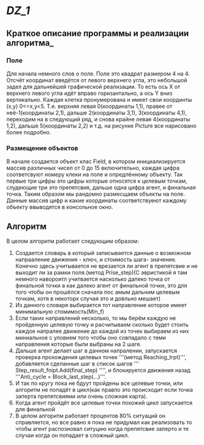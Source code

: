 # ___DZ_1___
## __Краткое описание программы и реализации алгоритма___
### __Поле__
Для начала немного слов о поле. Поле это квадрат размером 4 на 4. Отсчёт координат введётся от левого верхнего угла, это небольшой задел для дальнейшей графической реализации. То есть ось X  от верхнего левого угла идёт вправо горизантально, а ось Y вниз вертикально. Каждая клетка пронумерована и имеет свои координты (x,y) 0<=x,y<5. Т.е. верхняя левая 0(координаты 1,1), правее от неё-1(координаты 2,1), дальше 2(координаты 3,1), 3(координаты 4,1), переходим на в следующий ряд, и снова крайне левая 4(координаты 1,2), дальше 5(координаты 2,2) и т.д. на рисунке Picture все нарисовано более подробно. 
### __Размещение объектов__
В начале создается объект клас Field, в котором инициализируется массив различных чисел от 0 до 15 включительно, каждая цифра соответсвуют номеру клеки на поле и опредлённому объекту. Так первые три цифры это цифры которые относятся к целевым точкам, слудеющие три это препятсвия, дальше одна цифра агент, и финальная точка. Таким образом мы рандомно размесщаем объекты на поле. Данные массив цифр и какие координаты соответствуеют каждому объекту ввыводятся в консольное окно.
## __Алгоритм__
В целом алгоритм работает следующим образом:
1) Создается словарь в который записывается данные о возможном напрааление движения - ключ, и стоимость шага- значение. Конечно здесь учитывается не врезается ли агент в препятсвие и не выходит ли за рамки поля.(метод Prise_step)(С эвристикой я там немного навороитл учитвается насколько далеко точка от финальной точки а как далеко агент от финальной точки, это для того чтобы он прошёлся сначала пос амым дальним целевым точкам, хотя в некоторх случая это и довльно мешает)
2) Из данного словаря выбирается тот направление которое имеет минимальную стомимость(Min_f)
3) Если таких направлений несколько, то мы берём каждую не проёденную целевую точку и расчитываем сколько будет стоить каждое напралее движение до каждой из точек выбираем из них миниальное с уловием того чтобы оно совпадало с теми направления которые были выбраны на 2 шаге.
4) Дальше агент делает шаг в данном напралении, запускается проверка прохождения целевых точек '''(метод Reaching_trpt)''', добавляется сделанные шаг в список шагов ''' Step_result_fnipt.Add(final_step) '''', и блокируется движения назад '''Anti_cycle = Block_last_step(...)'''.
5) И так по кругу пока не бдуут пройдены все целевые точки, или алгоритм не попадёт в цикл(как правло это происходит если точка заперта препятсвиями или очень сложная карта).
6) Когда агент пройдёт все целевые точки похожий цикл запускается для финальной
7) В целом алгоритм работает процентов 80% ситуаций он справляется, но все равно я пока не придумал как реализовать то чтобы агент распозновал ситуцию когда препятсвие заперто и те случаи когда он попадает в сложный цикл.
